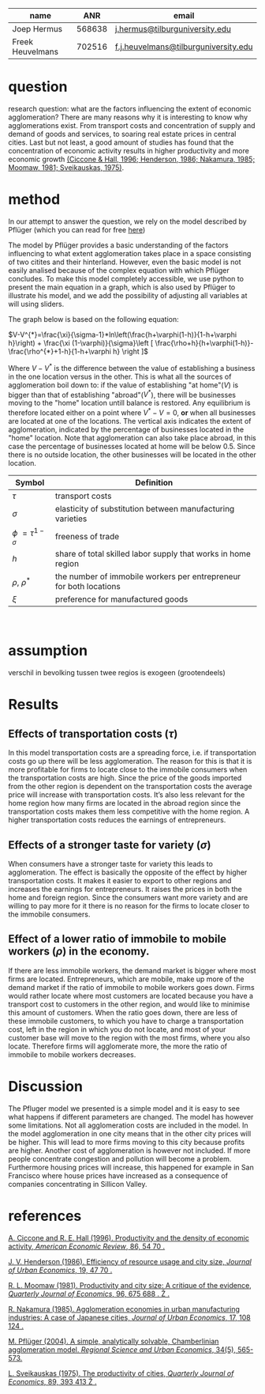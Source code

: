 |name|ANR|email|
|----|---|-----|
|Joep Hermus|568638|j.hermus@tilburguniversity.edu|
|Freek Heuvelmans|702516|f.j.heuvelmans@tilburguniversity.edu|

# question
research question: what are the factors influencing the extent of economic agglomeration?
There are many reasons why it is interesting to know why agglomerations exist. From transport costs and concentration of supply and demand of goods and services, to soaring real estate prices in central cities. Last but not least, a good amount of studies has found that the concentration of economic activity results in higher productivity and more economic growth [(Ciccone & Hall, 1996; Henderson, 1986; Nakamura, 1985; Moomaw, 1981; Sveikauskas, 1975)](#abcd).

# method
In our attempt to answer the question, we rely on the model described by Pflüger (which you can read for free [here](http://www.diw.de/documents/publikationen/73/diw_01.c.40255.de/dp339.pdf))

The model by Pflüger provides a basic understanding of the factors influencing to what extent agglomeration takes place in a space consisting of two citites and their hinterland. However, even the basic model is not easily analised because of the complex equation with which Pflüger concludes. To make this model completely accessible, we use python to present the main equation in a graph, which is also used by Pflüger to illustrate his model, and we add the possibility of adjusting all variables at will using sliders. 

The graph below is based on the following equation:

$V-V^{*}=\frac{\xi}{\sigma-1}*ln\left(\frac{h+\varphi(1-h)}{1-h+\varphi h}\right) + \frac{\xi (1-\varphi)}{\sigma}\left [ \frac{\rho+h}{h+\varphi(1-h)}-\frac{\rho^{*}+1-h}{1-h+\varphi h} \right ]$

Where $V-V^{*}$ is the difference between the value of establishing a business in the one location versus in the other. This is what all the sources of agglomeration boil down to: if the value of establishing "at home"($V$) is bigger than that of establishing "abroad"($V^{*}$), there will be businesses moving to the "home" location untill balance is restored. Any equilibrium is therefore located either on a point where $V^{*}-V=0$, **or** when all businesses are located at one of the locations. The vertical axis indicates the extent of agglomeration, indicated by the percentage of businesses located in the "home" location. Note that agglomeration can also take place abroad, in this case the percentage of businesses located at home will be below 0.5. Since there is no outside location, the other businesses will be located in the other location. 



|Symbol|Definition|
|----|---|
|$\tau$|transport costs|
|$\sigma$|elasticity of substitution between manufacturing varieties|
|$\phi$ $=\tau^{1-\sigma}$|freeness of trade|
|$h$|share of total skilled labor supply that works in home region|
|$\rho$, $\rho^{*}$ |the number of immobile workers per entrepreneur for both locations|
|$\xi$|preference for manufactured goods|

​


# assumption
verschil in bevolking tussen twee regios is exogeen (grootendeels)

# Results

## Effects of transportation costs ($\tau$)
In this model transportation costs are a spreading force, i.e. if transportation costs go up there
will be less agglomeration. The reason for this is that it is more profitable for firms to locate
close to the immobile consumers when the transportation costs are high. Since the price of the
goods imported from the other region is dependent on the transportation costs the average
price will increase with transportation costs. It’s also less relevant for the home region how
many firms are located in the abroad region since the transportation costs makes them less
competitive with the home region. A higher transportation costs reduces the earnings of
entrepreneurs. 

## Effects of a stronger taste for variety ($\sigma$)
When consumers have a stronger taste for variety this leads to agglomeration. The
effect is basically the opposite of the effect by higher transportation costs. It makes
it easier to export to other regions and increases the earnings for entrepreneurs. It
raises the prices in both the home and foreign region. Since the consumers want
more variety and are willing to pay more for it there is no reason for the firms to
locate closer to the immobile consumers. 

## Effect of a lower ratio of immobile to mobile workers ($\rho$) in the economy.
If there are less immobile workers, the demand market is bigger where most firms are
located. Entrepreneurs, which are mobile, make up more of the demand market if the ratio
of immobile to mobile workers goes down. Firms would rather locate where most customers
are located because you have a transport cost to customers in the other region, and would
like to minimise this amount of customers. When the ratio goes down, there are less of these
immobile customers, to which you have to charge a transportation cost, left in the region in
which you do not locate, and most of your customer base will move to the region with the
most firms, where you also locate. Therefore firms will agglomerate more, the more the ratio
of immobile to mobile workers decreases.

# Discussion

The Pfluger model we presented is a simple model and it is easy to see what happens if different parameters are changed. The model has however some limitations. Not all agglomeration costs are included in the model. In the model agglomeration in one city means that in the other city prices will be higher. This will lead to more firms moving to this city because profits are higher. Another cost of agglomeration is however not included. If more people concentrate congestion and pollution will become a problem. Furthermore housing prices will increase, this happened for example in San Francisco where house prices have increased as a consequence of companies concentrating in Sillicon Valley.

# references
<a name="abcd"></a>

[A. Ciccone and R. E. Hall (1996). Productivity and the density of economic activity, *American
Economic Review*, 86, 54 70 .](https://web.stanford.edu/~rehall/Productivity-AER-March-1996.pdf)

[J. V. Henderson (1986). Efficiency of resource usage and city size, *Journal of Urban Economics*, 19,
47 70 .](http://www.gonzalo.depeco.econo.unlp.edu.ar/EU1UTDT/henderson86.pdf)

[R. L. Moomaw (1981). Productivity and city size: A critique of the evidence, *Quarterly Journal of
Economics*, 96, 675 688 . Ž .](http://qje.oxfordjournals.org/content/96/4/675.short)

[R. Nakamura (1985). Agglomeration economies in urban manufacturing industries: A case of Japanese
cities, *Journal of Urban Economics*, 17, 108 124 .](http://www.sciencedirect.com/science/article/pii/0094119085900403)

[M. Pflüger (2004). A simple, analytically solvable, Chamberlinian agglomeration model. *Regional Science and Urban Economics*, 34(5), 565-573.](http://www.diw.de/documents/publikationen/73/diw_01.c.40255.de/dp339.pdf)

[L. Sveikauskas (1975). The productivity of cities, *Quarterly Journal of Economics*, 89, 393 413
Ž . ](http://www.jstor.org/stable/pdf/1885259.pdf)
